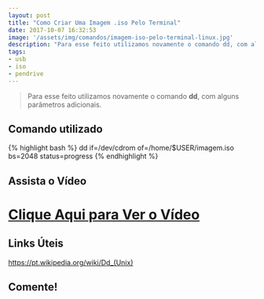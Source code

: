 ```yaml
---
layout: post
title: "Como Criar Uma Imagem .iso Pelo Terminal"
date: 2017-10-07 16:32:53
image: '/assets/img/comandos/imagem-iso-pelo-terminal-linux.jpg'
description: "Para esse feito utilizamos novamente o comando dd, com alguns parâmetros adicionais."
tags:
- usb
- iso
- pendrive
---
```


> Para esse feito utilizamos novamente o comando __dd__, com alguns parâmetros adicionais.

## Comando utilizado
{% highlight bash %}
dd if=/dev/cdrom of=/home/$USER/imagem.iso bs=2048 status=progress
{% endhighlight %}

## Assista o Vídeo

# [Clique Aqui para Ver o Vídeo](https://www.youtube.com/watch?v=5_PnqRjB0sw)


## Links Úteis

<https://pt.wikipedia.org/wiki/Dd_(Unix)>

## Comente!

<script async src="https://pagead2.googlesyndication.com/pagead/js/adsbygoogle.js"></script>

<!-- Informat -->
<ins class="adsbygoogle"
 style="display:block"
 data-ad-client="ca-pub-2838251107855362"
 data-ad-slot="2327980059"
 data-ad-format="auto"
 data-full-width-responsive="true"></ins>

<script>
(adsbygoogle = window.adsbygoogle || []).push({});
</script>

